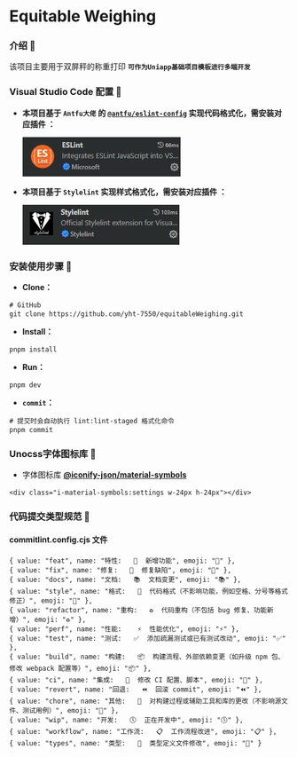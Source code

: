 # Equitable Weighing

### 介绍 📖

该项目主要用于双屏秤的称重打印 **`可作为Uniapp基础项目模板进行多端开发`**

### Visual Studio Code 配置 🎡

- **本项目基于 `Antfu大佬` 的 [`@antfu/eslint-config`](https://github.com/antfu/eslint-config) 实现代码格式化，需安装对应插件 ：** 

  ![alt text](img_eslint.png)
- **本项目基于 `Stylelint` 实现样式格式化，需安装对应插件 ：** 

  ![alt text](img_stylelint.png)


### 安装使用步骤 📔

- **Clone：**

```text
# GitHub
git clone https://github.com/yht-7550/equitableWeighing.git
```

- **Install：**

```text
pnpm install
```

- **Run：**

```text
pnpm dev
```

- **`commit`：**

```
# 提交时会自动执行 lint:lint-staged 格式化命令
pnpm commit
```

### Unocss字体图标库 🎨
* 字体图标库 **[@iconify-json/material-symbols](https://icon-sets.iconify.design/material-symbols)**
```
<div class="i-material-symbols:settings w-24px h-24px"></div>
```
### 代码提交类型规范 🔨

#### commitlint.config.cjs 文件

```
{ value: "feat", name: "特性:   🚀  新增功能", emoji: "🚀" },
{ value: "fix", name: "修复:   🐞  修复缺陷", emoji: "🐞" },
{ value: "docs", name: "文档:   📚  文档变更", emoji: "📚" },
{ value: "style", name: "格式:   🎨  代码格式（不影响功能，例如空格、分号等格式修正）", emoji: "🎨" },
{ value: "refactor", name: "重构:   ♻️  代码重构（不包括 bug 修复、功能新增）", emoji: "♻️" },
{ value: "perf", name: "性能:    ⚡️  性能优化", emoji: "⚡️" },
{ value: "test", name: "测试:   ✅  添加疏漏测试或已有测试改动", emoji: "✅" },
{ value: "build", name: "构建:   📦️  构建流程、外部依赖变更（如升级 npm 包、修改 webpack 配置等）", emoji: "📦️" },
{ value: "ci", name: "集成:   🎡  修改 CI 配置、脚本", emoji: "🎡" },
{ value: "revert", name: "回退:   ⏪️  回滚 commit", emoji: "⏪️" },
{ value: "chore", name: "其他:   🔨  对构建过程或辅助工具和库的更改（不影响源文件、测试用例）", emoji: "🔨" },
{ value: "wip", name: "开发:   🕔  正在开发中", emoji: "🕔" },
{ value: "workflow", name: "工作流:   📋  工作流程改进", emoji: "📋" },
{ value: "types", name: "类型:   🔰  类型定义文件修改", emoji: "🔰" }
```
